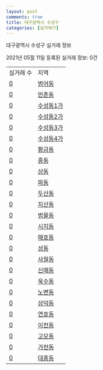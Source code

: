 ```yaml
---
layout: post
comments: true
title: 대구광역시 수성구
categories: [실거래가]
---
```


대구광역시 수성구 실거래 정보

2021년 05월 11일 등록된 실거래 정보: 0건


<table>
  <tr>
    <td>실거래 수</td>
    <td>지역</td>
  </tr>

  
  <tr>
    <td><a href="2726010100.html">0</a></td>
    <td><a href="2726010100.html">범어동</a></td>
  </tr>
    

  <tr>
    <td><a href="2726010200.html">0</a></td>
    <td><a href="2726010200.html">만촌동</a></td>
  </tr>
    

  <tr>
    <td><a href="2726010300.html">0</a></td>
    <td><a href="2726010300.html">수성동1가</a></td>
  </tr>
    

  <tr>
    <td><a href="2726010400.html">0</a></td>
    <td><a href="2726010400.html">수성동2가</a></td>
  </tr>
    

  <tr>
    <td><a href="2726010500.html">0</a></td>
    <td><a href="2726010500.html">수성동3가</a></td>
  </tr>
    

  <tr>
    <td><a href="2726010600.html">0</a></td>
    <td><a href="2726010600.html">수성동4가</a></td>
  </tr>
    

  <tr>
    <td><a href="2726010700.html">0</a></td>
    <td><a href="2726010700.html">황금동</a></td>
  </tr>
    

  <tr>
    <td><a href="2726010800.html">0</a></td>
    <td><a href="2726010800.html">중동</a></td>
  </tr>
    

  <tr>
    <td><a href="2726010900.html">0</a></td>
    <td><a href="2726010900.html">상동</a></td>
  </tr>
    

  <tr>
    <td><a href="2726011000.html">0</a></td>
    <td><a href="2726011000.html">파동</a></td>
  </tr>
    

  <tr>
    <td><a href="2726011100.html">0</a></td>
    <td><a href="2726011100.html">두산동</a></td>
  </tr>
    

  <tr>
    <td><a href="2726011200.html">0</a></td>
    <td><a href="2726011200.html">지산동</a></td>
  </tr>
    

  <tr>
    <td><a href="2726011300.html">0</a></td>
    <td><a href="2726011300.html">범물동</a></td>
  </tr>
    

  <tr>
    <td><a href="2726011400.html">0</a></td>
    <td><a href="2726011400.html">시지동</a></td>
  </tr>
    

  <tr>
    <td><a href="2726011500.html">0</a></td>
    <td><a href="2726011500.html">매호동</a></td>
  </tr>
    

  <tr>
    <td><a href="2726011600.html">0</a></td>
    <td><a href="2726011600.html">성동</a></td>
  </tr>
    

  <tr>
    <td><a href="2726011700.html">0</a></td>
    <td><a href="2726011700.html">사월동</a></td>
  </tr>
    

  <tr>
    <td><a href="2726011800.html">0</a></td>
    <td><a href="2726011800.html">신매동</a></td>
  </tr>
    

  <tr>
    <td><a href="2726011900.html">0</a></td>
    <td><a href="2726011900.html">욱수동</a></td>
  </tr>
    

  <tr>
    <td><a href="2726012000.html">0</a></td>
    <td><a href="2726012000.html">노변동</a></td>
  </tr>
    

  <tr>
    <td><a href="2726012200.html">0</a></td>
    <td><a href="2726012200.html">삼덕동</a></td>
  </tr>
    

  <tr>
    <td><a href="2726012300.html">0</a></td>
    <td><a href="2726012300.html">연호동</a></td>
  </tr>
    

  <tr>
    <td><a href="2726012400.html">0</a></td>
    <td><a href="2726012400.html">이천동</a></td>
  </tr>
    

  <tr>
    <td><a href="2726012500.html">0</a></td>
    <td><a href="2726012500.html">고모동</a></td>
  </tr>
    

  <tr>
    <td><a href="2726012600.html">0</a></td>
    <td><a href="2726012600.html">가천동</a></td>
  </tr>
    

  <tr>
    <td><a href="2726012700.html">0</a></td>
    <td><a href="2726012700.html">대흥동</a></td>
  </tr>
    


</table>
    